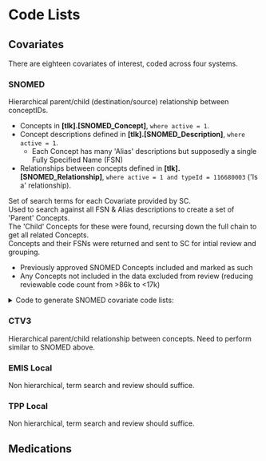 # Code Lists

## Covariates
There are eighteen covariates of interest, coded across four systems. 

### SNOMED
Hierarchical parent/child (destination/source) relationship between conceptIDs.  
- Concepts in **[tlk].[SNOMED_Concept]**, `where active = 1`.  
- Concept descriptions defined in **[tlk].[SNOMED_Description]**, `where active = 1`.  
  - Each Concept has many 'Alias' descriptions but supposedly a single Fully Specified Name (FSN)
- Relationships between concepts defined in **[tlk].[SNOMED_Relationship]**, `where active = 1 and typeId = 116680003` ('Is a' relationship).  

Set of search terms for each Covariate provided by SC.  
Used to search against all FSN & Alias descriptions to create a set of 'Parent' Concepts.  
The 'Child' Concepts for these were found, recursing down the full chain to get all related Concepts.  
Concepts and their FSNs were returned and sent to SC for intial review and grouping.
- Previously approved SNOMED Concepts included and marked as such
- Any Concepts not included in the data excluded from review (reducing reviewable code count from >86k to <17k)

<details>
  <summary>Code to generate SNOMED covariate code lists: </summary>
  
  ```TSQL
  ALTER proc [dbo].[sp_search_Child_SNOMED] (@covariate varchar(max))
  as

  declare @core table (ConceptId bigint)
  declare @child table (ConceptId bigint)

  -- Get core ConceptIDs
  insert into @core
  select distinct c.id
  from [tlk].[SNOMED_Concept] c
    inner join [tlk].[SNOMED_Description] d
      on c.id = d.conceptId
    inner join [tlk].[code_list_search_terms] s
      on d.term like '%' + upper(s.term) + '%'
  where c.active = 1
    and d.active = 1
    and s.covariate = @covariate


  -- Get the children of the core
  ;with tblChild as
    (
      select r.*  -- parent codes
      from [tlk].[SNOMED_Relationship] r
        inner join [tlk].[SNOMED_Concept] c
          on r.destinationId = c.id
      where r.[destinationId] in (select ConceptId from @core)
        and r.typeId = 116680003  -- 'Is a' relationship
        and r.active = 1
        and c.active = 1
    union all
      select r.*  -- child codes
      from [tlk].[SNOMED_Relationship] r
        inner join [tlk].[SNOMED_Concept] c
          on r.sourceId = c.id
        inner join tblChild 
          on r.[destinationId] = tblChild.sourceId
      where r.typeId = 116680003  -- 'Is a' relationship
        and r.active = 1
        and c.active = 1
    )
  insert into @child
  select distinct sourceId
  from tblChild
  option(MAXRECURSION 32767)

  -- return conceptId and FSN term
  select distinct @covariate as covariate
    , 'SNOMED' as code_type
    , c.id as conceptId
    , d.term
  from [tlk].[SNOMED_Concept] c
    inner join [tlk].[SNOMED_Description] d
      on c.id = d.conceptId
  where c.active = 1
    and d.active = 1
    and d.typeId = 900000000000003001 -- FSN
    and c.id in (select conceptId from @child union all select conceptId from @core)
  order by c.id, d.term
  ```
</details>

### CTV3
Hierarchical parent/child relationship between concepts. Need to perform similar to SNOMED above.

### EMIS Local
Non hierarchical, term search and review should suffice.

### TPP Local
Non hierarchical, term search and review should suffice.

## Medications
